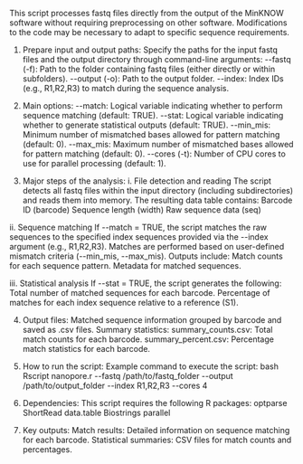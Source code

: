 This script processes fastq files directly from the output of the MinKNOW software without requiring preprocessing on other software. Modifications to the code may be necessary to adapt to specific sequence requirements.
1.	Prepare input and output paths:
Specify the paths for the input fastq files and the output directory through command-line arguments:
--fastq (-f): Path to the folder containing fastq files (either directly or within subfolders).
--output (-o): Path to the output folder.
--index: Index IDs (e.g., R1,R2,R3) to match during the sequence analysis.

2.	Main options:
--match: Logical variable indicating whether to perform sequence matching (default: TRUE).
--stat: Logical variable indicating whether to generate statistical outputs (default: TRUE).
--min_mis: Minimum number of mismatched bases allowed for pattern matching (default: 0).
--max_mis: Maximum number of mismatched bases allowed for pattern matching (default: 0).
--cores (-t): Number of CPU cores to use for parallel processing (default: 1).

3.	Major steps of the analysis:
i. File detection and reading
The script detects all fastq files within the input directory (including subdirectories) and reads them into memory.
The resulting data table contains:
Barcode ID (barcode)
Sequence length (width)
Raw sequence data (seq)

ii. Sequence matching
If --match = TRUE, the script matches the raw sequences to the specified index sequences provided via the --index argument (e.g., R1,R2,R3).
Matches are performed based on user-defined mismatch criteria (--min_mis, --max_mis).
Outputs include:
Match counts for each sequence pattern.
Metadata for matched sequences.

iii. Statistical analysis
If --stat = TRUE, the script generates the following:
Total number of matched sequences for each barcode.
Percentage of matches for each index sequence relative to a reference (S1).

4.	Output files:
Matched sequence information grouped by barcode and saved as .csv files.
Summary statistics:
summary_counts.csv: Total match counts for each barcode.
summary_percent.csv: Percentage match statistics for each barcode.

5.	How to run the script:
Example command to execute the script:
bash
Rscript nanopore.r --fastq /path/to/fastq_folder --output /path/to/output_folder --index R1,R2,R3 --cores 4

6.	Dependencies:
This script requires the following R packages:
optparse
ShortRead
data.table
Biostrings
parallel

7.	Key outputs:
Match results: Detailed information on sequence matching for each barcode.
Statistical summaries: CSV files for match counts and percentages.
